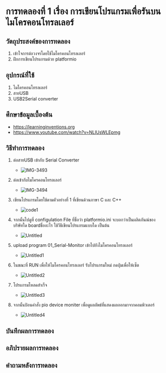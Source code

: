 # การทดลองที่ 1 เรื่อง การเขียนโปรแกรมเพื่อรันบนไมโครคอนโทรลเลอร์

## วัตถุประสงค์ของการทดลอง
1. เข้าใจการต่อวงจรโดยใช้ไมโครคอนโทรลเลอร์
2. ฝึกการเขียนโปรแกรมด้วย platformio

## อุปกรณ์ที่ใช้
1. ไมโครคอนโทรลเลอร์
2. สายUSB
3. USB2Serial converter

## ศึกษาข้อมูลเบื้องต้น
* https://learninginventions.org 
* https://www.youtube.com/watch?v=NLIUsWLEpmg

## วิธีทำการทดลอง
1. ต่อสายUSB เข้ากับ Serial Converter
   * ![IMG-3493](https://user-images.githubusercontent.com/80879116/112003626-a1ead400-8b53-11eb-8f3d-2993e1edc97c.jpg)

2. ต่อเข้ากับไมโครคอนโทรลเลอร์
   * ![IMG-3494](https://user-images.githubusercontent.com/80879116/112004142-1cb3ef00-8b54-11eb-9b21-b69a5eb8b125.jpg)
    
    
3. เขียนโปรแกรมโดยใช้ตามตัวอย่างที่ 1 ที่เขียนด้วนภาษา C และ C++
   * ![code1](https://user-images.githubusercontent.com/80879116/112017573-512da800-8b60-11eb-967e-137d91d3a469.jpg)

4. จากนั้นไปดูที่ configulation File ที่ชื่อว่า platformio.ini จะบอกว่าเป็นผลิตภันณ์ของบริษัทใด boardชื่ออะไร ใช้วีธีเขียนโปรแกรมแบบใด เป็นต้น
   * ![Untitled](https://user-images.githubusercontent.com/80879116/112145322-c787e400-8c0c-11eb-8a00-2f5724f848e9.png)

5. upload program 01_Serial-Monitor เข้าไปยังไมโครคอนโทรลเลอร์
   * ![Untitled1](https://user-images.githubusercontent.com/80879116/112145789-66144500-8c0d-11eb-9410-e1d7995becc2.png)

6. ในขณะที่ RUN เพื่อให้ไมโครคอนโทรลเลอร์ รับโปรแกรมใหม่ กดปุ่มเพื่อให้เซ็ต 
   * ![Untitled2](https://user-images.githubusercontent.com/80879116/112146326-07030000-8c0e-11eb-854d-25a6c2060e1e.png)

7. โปรแกรมโหลดสำเร็จ
   * ![Untitled3](https://user-images.githubusercontent.com/80879116/112146650-695c0080-8c0e-11eb-81e3-e1570c0226a1.png)

8. จากนั้นป้อนคำสั่ง pio device moniter เพื่อดูผลลัพธ์ที่แสดงผลออกมาจากคอมพิวเตอร์
   * ![Untitled4](https://user-images.githubusercontent.com/80879116/112147088-e12a2b00-8c0e-11eb-9302-464f756ea8d8.png)

## บันทึกผลการทดลอง


## อภิปรายผลการทดลอง

## คำถามหลังการทดลอง
